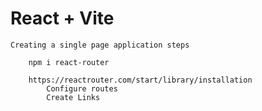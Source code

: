 # React + Vite

    Creating a single page application steps

        npm i react-router

        https://reactrouter.com/start/library/installation
            Configure routes
            Create Links
